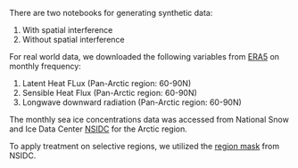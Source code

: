 There are two notebooks for generating synthetic data:
1. With spatial interference
2. Without spatial interference

For real world data, we downloaded the following variables from [ERA5](https://cds.climate.copernicus.eu/cdsapp#!/dataset/reanalysis-era5-single-levels-monthly-means) on monthly frequency:

1. Latent Heat FLux (Pan-Arctic region: 60-90N)
2. Sensible Heat Flux (Pan-Arctic region: 60-90N)
3. Longwave downward radiation (Pan-Arctic region: 60-90N)

The monthly sea ice concentrations data was accessed from National Snow and Ice Data Center [NSIDC](https://nsidc.org/data/smmr_ssmi/data) for the Arctic region.

To apply treatment on selective regions, we utilized the [region mask](https://nsidc.org/data/nsidc-0780/versions/1) from NSIDC.

